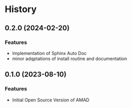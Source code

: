 # History

## 0.2.0 (2024-02-20)

### Features
- Implementation of Sphinx Auto Doc
- minor adqptations of install routine and documentation


## 0.1.0 (2023-08-10)

### Features
- Initial Open Source Version of AMAD
